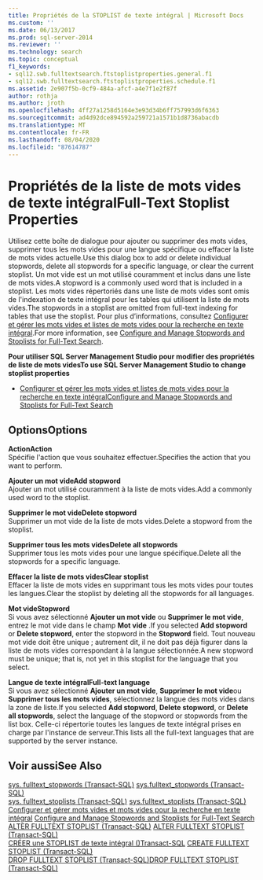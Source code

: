 ```yaml
---
title: Propriétés de la STOPLIST de texte intégral | Microsoft Docs
ms.custom: ''
ms.date: 06/13/2017
ms.prod: sql-server-2014
ms.reviewer: ''
ms.technology: search
ms.topic: conceptual
f1_keywords:
- sql12.swb.fulltextsearch.ftstoplistproperties.general.f1
- sql12.swb.fulltextsearch.ftstoplistproperties.schedule.f1
ms.assetid: 2e907f5b-0cf9-484a-afcf-a4e7f1e2f87f
author: rothja
ms.author: jroth
ms.openlocfilehash: 4ff27a1258d5164e3e93d34b6ff757993d6f6363
ms.sourcegitcommit: ad4d92dce894592a259721a1571b1d8736abacdb
ms.translationtype: MT
ms.contentlocale: fr-FR
ms.lasthandoff: 08/04/2020
ms.locfileid: "87614787"
---
```

# <a name="full-text-stoplist-properties"></a><span data-ttu-id="e7336-102">Propriétés de la liste de mots vides de texte intégral</span><span class="sxs-lookup"><span data-stu-id="e7336-102">Full-Text Stoplist Properties</span></span>
  <span data-ttu-id="e7336-103">Utilisez cette boîte de dialogue pour ajouter ou supprimer des mots vides, supprimer tous les mots vides pour une langue spécifique ou effacer la liste de mots vides actuelle.</span><span class="sxs-lookup"><span data-stu-id="e7336-103">Use this dialog box to add or delete individual stopwords, delete all stopwords for a specific language, or clear the current stoplist.</span></span> <span data-ttu-id="e7336-104">Un mot vide est un mot utilisé couramment et inclus dans une liste de mots vides.</span><span class="sxs-lookup"><span data-stu-id="e7336-104">A stopword is a commonly used word that is included in a stoplist.</span></span> <span data-ttu-id="e7336-105">Les mots vides répertoriés dans une liste de mots vides sont omis de l'indexation de texte intégral pour les tables qui utilisent la liste de mots vides.</span><span class="sxs-lookup"><span data-stu-id="e7336-105">The stopwords in a stoplist are omitted from full-text indexing for tables that use the stoplist.</span></span> <span data-ttu-id="e7336-106">Pour plus d’informations, consultez [Configurer et gérer les mots vides et listes de mots vides pour la recherche en texte intégral](../relational-databases/search/full-text-search.md).</span><span class="sxs-lookup"><span data-stu-id="e7336-106">For more information, see [Configure and Manage Stopwords and Stoplists for Full-Text Search](../relational-databases/search/full-text-search.md).</span></span>  
  
 <span data-ttu-id="e7336-107">**Pour utiliser SQL Server Management Studio pour modifier des propriétés de liste de mots vides**</span><span class="sxs-lookup"><span data-stu-id="e7336-107">**To use SQL Server Management Studio to change stoplist properties**</span></span>  
  
-   [<span data-ttu-id="e7336-108">Configurer et gérer les mots vides et listes de mots vides pour la recherche en texte intégral</span><span class="sxs-lookup"><span data-stu-id="e7336-108">Configure and Manage Stopwords and Stoplists for Full-Text Search</span></span>](../relational-databases/search/full-text-search.md)  
  
## <a name="options"></a><span data-ttu-id="e7336-109">Options</span><span class="sxs-lookup"><span data-stu-id="e7336-109">Options</span></span>  
 <span data-ttu-id="e7336-110">**Action**</span><span class="sxs-lookup"><span data-stu-id="e7336-110">**Action**</span></span>  
 <span data-ttu-id="e7336-111">Spécifie l'action que vous souhaitez effectuer.</span><span class="sxs-lookup"><span data-stu-id="e7336-111">Specifies the action that you want to perform.</span></span>  
  
 <span data-ttu-id="e7336-112">**Ajouter un mot vide**</span><span class="sxs-lookup"><span data-stu-id="e7336-112">**Add stopword**</span></span>  
 <span data-ttu-id="e7336-113">Ajouter un mot utilisé couramment à la liste de mots vides.</span><span class="sxs-lookup"><span data-stu-id="e7336-113">Add a commonly used word to the stoplist.</span></span>  
  
 <span data-ttu-id="e7336-114">**Supprimer le mot vide**</span><span class="sxs-lookup"><span data-stu-id="e7336-114">**Delete stopword**</span></span>  
 <span data-ttu-id="e7336-115">Supprimer un mot vide de la liste de mots vides.</span><span class="sxs-lookup"><span data-stu-id="e7336-115">Delete a stopword from the stoplist.</span></span>  
  
 <span data-ttu-id="e7336-116">**Supprimer tous les mots vides**</span><span class="sxs-lookup"><span data-stu-id="e7336-116">**Delete all stopwords**</span></span>  
 <span data-ttu-id="e7336-117">Supprimer tous les mots vides pour une langue spécifique.</span><span class="sxs-lookup"><span data-stu-id="e7336-117">Delete all the stopwords for a specific language.</span></span>  
  
 <span data-ttu-id="e7336-118">**Effacer la liste de mots vides**</span><span class="sxs-lookup"><span data-stu-id="e7336-118">**Clear stoplist**</span></span>  
 <span data-ttu-id="e7336-119">Effacer la liste de mots vides en supprimant tous les mots vides pour toutes les langues.</span><span class="sxs-lookup"><span data-stu-id="e7336-119">Clear the stoplist by deleting all the stopwords for all languages.</span></span>  
  
 <span data-ttu-id="e7336-120">**Mot vide**</span><span class="sxs-lookup"><span data-stu-id="e7336-120">**Stopword**</span></span>  
 <span data-ttu-id="e7336-121">Si vous avez sélectionné **Ajouter un mot vide** ou **Supprimer le mot vide**, entrez le mot vide dans le champ **Mot vide** .</span><span class="sxs-lookup"><span data-stu-id="e7336-121">If you selected **Add stopword** or **Delete stopword**, enter the stopword in the **Stopword** field.</span></span> <span data-ttu-id="e7336-122">Tout nouveau mot vide doit être unique ; autrement dit, il ne doit pas déjà figurer dans la liste de mots vides correspondant à la langue sélectionnée.</span><span class="sxs-lookup"><span data-stu-id="e7336-122">A new stopword must be unique; that is, not yet in this stoplist for the language that you select.</span></span>  
  
 <span data-ttu-id="e7336-123">**Langue de texte intégral**</span><span class="sxs-lookup"><span data-stu-id="e7336-123">**Full-text language**</span></span>  
 <span data-ttu-id="e7336-124">Si vous avez sélectionné **Ajouter un mot vide**, **Supprimer le mot vide**ou **Supprimer tous les mots vides**, sélectionnez la langue des mots vides dans la zone de liste.</span><span class="sxs-lookup"><span data-stu-id="e7336-124">If you selected **Add stopword**, **Delete stopword**, or **Delete all stopwords**, select the language of the stopword or stopwords from the list box.</span></span> <span data-ttu-id="e7336-125">Celle-ci répertorie toutes les langues de texte intégral prises en charge par l'instance de serveur.</span><span class="sxs-lookup"><span data-stu-id="e7336-125">This lists all the full-text languages that are supported by the server instance.</span></span>  
  
## <a name="see-also"></a><span data-ttu-id="e7336-126">Voir aussi</span><span class="sxs-lookup"><span data-stu-id="e7336-126">See Also</span></span>  
 <span data-ttu-id="e7336-127">[sys. fulltext_stopwords &#40;Transact-SQL&#41;](/sql/relational-databases/system-catalog-views/sys-fulltext-stopwords-transact-sql) </span><span class="sxs-lookup"><span data-stu-id="e7336-127">[sys.fulltext_stopwords &#40;Transact-SQL&#41;](/sql/relational-databases/system-catalog-views/sys-fulltext-stopwords-transact-sql) </span></span>  
 <span data-ttu-id="e7336-128">[sys. fulltext_stoplists &#40;Transact-SQL&#41;](/sql/relational-databases/system-catalog-views/sys-fulltext-stoplists-transact-sql) </span><span class="sxs-lookup"><span data-stu-id="e7336-128">[sys.fulltext_stoplists &#40;Transact-SQL&#41;](/sql/relational-databases/system-catalog-views/sys-fulltext-stoplists-transact-sql) </span></span>  
 <span data-ttu-id="e7336-129">[Configurer et gérer mots vides et mots vides pour la recherche en texte intégral](../relational-databases/search/full-text-search.md) </span><span class="sxs-lookup"><span data-stu-id="e7336-129">[Configure and Manage Stopwords and Stoplists for Full-Text Search](../relational-databases/search/full-text-search.md) </span></span>  
 <span data-ttu-id="e7336-130">[ALTER FULLTEXT STOPLIST &#40;Transact-SQL&#41;](/sql/t-sql/statements/alter-fulltext-stoplist-transact-sql) </span><span class="sxs-lookup"><span data-stu-id="e7336-130">[ALTER FULLTEXT STOPLIST &#40;Transact-SQL&#41;](/sql/t-sql/statements/alter-fulltext-stoplist-transact-sql) </span></span>  
 <span data-ttu-id="e7336-131">[CRÉER une STOPLIST de texte intégral &#40;&#41;Transact-SQL](/sql/t-sql/statements/create-fulltext-stoplist-transact-sql) </span><span class="sxs-lookup"><span data-stu-id="e7336-131">[CREATE FULLTEXT STOPLIST &#40;Transact-SQL&#41;](/sql/t-sql/statements/create-fulltext-stoplist-transact-sql) </span></span>  
 [<span data-ttu-id="e7336-132">DROP FULLTEXT STOPLIST &#40;Transact-SQL&#41;</span><span class="sxs-lookup"><span data-stu-id="e7336-132">DROP FULLTEXT STOPLIST &#40;Transact-SQL&#41;</span></span>](/sql/t-sql/statements/drop-fulltext-stoplist-transact-sql)  
  
  
